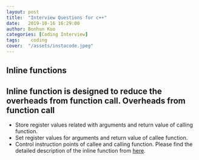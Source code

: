 ```yaml
---
layout: post
title:  "Interview Questions for c++"
date:   2019-10-16 16:29:00
author: Bonhun Koo
categories: [Coding Interview]
tags:    coding
cover:  "/assets/instacode.jpeg"
---
```


## Inline functions
Inline function is designed to reduce the overheads from function call.
Overheads from function call
---
* Store register values related with arguments and return value of calling function.
* Set register values for arguments and return value of callee function.
* Control instruction points of callee and calling function.
Please find the detailed description of the inline function from [here][inline_function].

[inline_function]: https://www.geeksforgeeks.org/inline-functions-cpp

